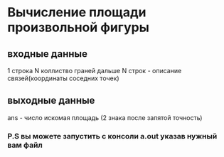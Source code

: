 # Вычисление площади произвольной фигуры
## входные данные
1 строка N коллиство граней
дальше N строк - описание связей(координаты соседних точек)
## выходные данные
ans - число искомая площадь (2 знака после запятой точность)

### P.S вы можете запустить с консоли a.out указав нужный вам файл

